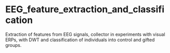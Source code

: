# EEG_feature_extraction_and_classification
Extraction of features from EEG signals, collector in experiments with visual ERPs, with DWT and classification of individuals into control and gifted groups.
